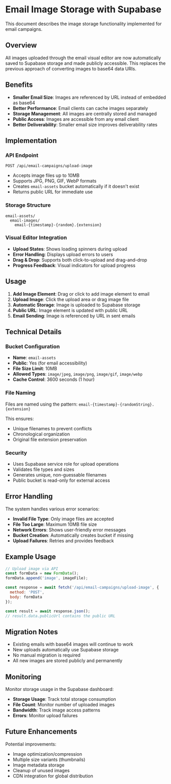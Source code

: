 # Email Image Storage with Supabase

This document describes the image storage functionality implemented for email campaigns.

## Overview

All images uploaded through the email visual editor are now automatically saved to Supabase storage and made publicly accessible. This replaces the previous approach of converting images to base64 data URIs.

## Benefits

- **Smaller Email Size**: Images are referenced by URL instead of embedded as base64
- **Better Performance**: Email clients can cache images separately
- **Storage Management**: All images are centrally stored and managed
- **Public Access**: Images are accessible from any email client
- **Better Deliverability**: Smaller email size improves deliverability rates

## Implementation

### API Endpoint

`POST /api/email-campaigns/upload-image`

- Accepts image files up to 10MB
- Supports JPG, PNG, GIF, WebP formats
- Creates `email-assets` bucket automatically if it doesn't exist
- Returns public URL for immediate use

### Storage Structure

```
email-assets/
  email-images/
    email-{timestamp}-{random}.{extension}
```

### Visual Editor Integration

- **Upload States**: Shows loading spinners during upload
- **Error Handling**: Displays upload errors to users
- **Drag & Drop**: Supports both click-to-upload and drag-and-drop
- **Progress Feedback**: Visual indicators for upload progress

## Usage

1. **Add Image Element**: Drag or click to add image element to email
2. **Upload Image**: Click the upload area or drag image file
3. **Automatic Storage**: Image is uploaded to Supabase storage
4. **Public URL**: Image element is updated with public URL
5. **Email Sending**: Image is referenced by URL in sent emails

## Technical Details

### Bucket Configuration

- **Name**: `email-assets`
- **Public**: Yes (for email accessibility)
- **File Size Limit**: 10MB
- **Allowed Types**: `image/jpeg`, `image/png`, `image/gif`, `image/webp`
- **Cache Control**: 3600 seconds (1 hour)

### File Naming

Files are named using the pattern: `email-{timestamp}-{randomString}.{extension}`

This ensures:
- Unique filenames to prevent conflicts
- Chronological organization
- Original file extension preservation

### Security

- Uses Supabase service role for upload operations
- Validates file types and sizes
- Generates unique, non-guessable filenames
- Public bucket is read-only for external access

## Error Handling

The system handles various error scenarios:

- **Invalid File Type**: Only image files are accepted
- **File Too Large**: Maximum 10MB file size
- **Network Errors**: Shows user-friendly error messages
- **Bucket Creation**: Automatically creates bucket if missing
- **Upload Failures**: Retries and provides feedback

## Example Usage

```javascript
// Upload image via API
const formData = new FormData();
formData.append('image', imageFile);

const response = await fetch('/api/email-campaigns/upload-image', {
  method: 'POST',
  body: formData
});

const result = await response.json();
// result.data.publicUrl contains the public URL
```

## Migration Notes

- Existing emails with base64 images will continue to work
- New uploads automatically use Supabase storage
- No manual migration is required
- All new images are stored publicly and permanently

## Monitoring

Monitor storage usage in the Supabase dashboard:
- **Storage Usage**: Track total storage consumption
- **File Count**: Monitor number of uploaded images
- **Bandwidth**: Track image access patterns
- **Errors**: Monitor upload failures

## Future Enhancements

Potential improvements:
- Image optimization/compression
- Multiple size variants (thumbnails)
- Image metadata storage
- Cleanup of unused images
- CDN integration for global distribution 